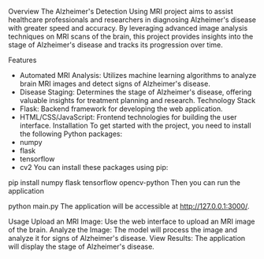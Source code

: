 
Overview
The Alzheimer's Detection Using MRI project aims to assist healthcare professionals and researchers in diagnosing Alzheimer's disease with greater speed and accuracy. By leveraging advanced image analysis techniques on MRI scans of the brain, this project provides insights into the stage of Alzheimer's disease and tracks its progression over time.

Features
- Automated MRI Analysis: Utilizes machine learning algorithms to analyze brain MRI images and detect signs of Alzheimer's disease.
- Disease Staging: Determines the stage of Alzheimer's disease, offering valuable insights for treatment planning and research.
Technology Stack
- Flask: Backend framework for developing the web application.
- HTML/CSS/JavaScript: Frontend technologies for building the user interface.
Installation
  To get started with the project, you need to install the following Python packages:
- numpy
- flask
- tensorflow
- cv2
You can install these packages using pip:

pip install numpy flask tensorflow opencv-python
Then you can run the application

python main.py
The application will be accessible at http://127.0.0.1:3000/.

Usage
 Upload an MRI Image: Use the web interface to upload an MRI image of the brain.
 Analyze the Image: The model will process the image and analyze it for signs of Alzheimer's disease.
 View Results: The application will display the stage of Alzheimer's disease.
